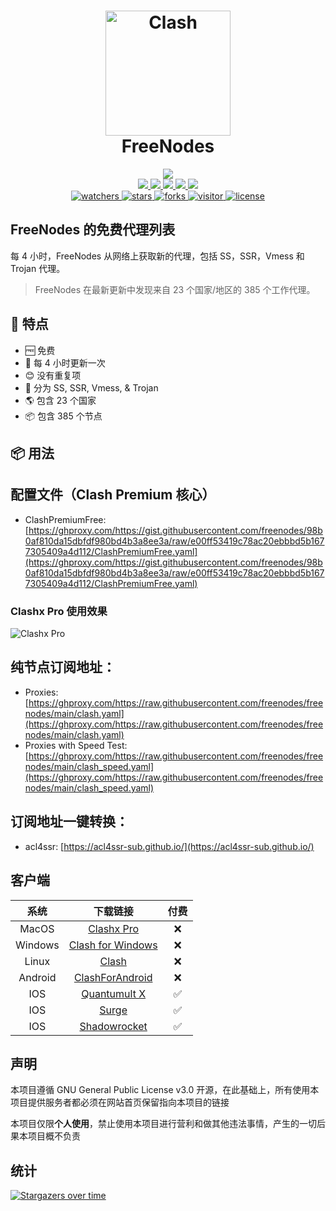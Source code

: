 <h1 align="center">
  <img src="https://github.com/Dreamacro/clash/raw/master/docs/logo.png" alt="Clash" width="200">
  <br>FreeNodes<br>
</h1>

<p align="center">
  <img src="https://img.shields.io/github/last-commit/freenodes/freenodes">
  <br>
  <a href="https://img.shields.io/github/stars/freenodes/freenodes">
    <img src="https://img.shields.io/badge/all-385-blue">
  </a>
  <a href="https://img.shields.io/github/stars/freenodes/freenodes">
    <img src="https://img.shields.io/badge/vmess-102-blue">
  </a>
  <a href="https://img.shields.io/github/stars/freenodes/freenodes">
    <img src="https://img.shields.io/badge/ss-269-blue">
  </a>
  <a href="https://img.shields.io/github/stars/freenodes/freenodes">
    <img src="https://img.shields.io/badge/ssr-1-blue">
  </a>
    <a href="https://img.shields.io/github/stars/freenodes/freenodes">
    <img src="https://img.shields.io/badge/trojan-13-blue">
  </a>
  <br>
  <a href="https://img.shields.io/github/watchers/freenodes/freenodes">
    <img src="https://img.shields.io/github/watchers/freenodes/freenodes" alt="watchers">
  </a>
  <a href="https://img.shields.io/github/stars/freenodes/freenodes">
    <img src="https://img.shields.io/github/stars/freenodes/freenodes" alt="stars">
  </a>
  <a href="https://img.shields.io/github/forks/freenodes/freenodes">
    <img src="https://img.shields.io/github/forks/freenodes/freenodes" alt="forks">
  </a>
  <a href="https://visitor-badge.laobi.icu/badge?page_id=freenodes.freenodes">
    <img src="https://visitor-badge.laobi.icu/badge?page_id=freenodes.freenodes" alt="visitor">
  </a>
  <a href="https://img.shields.io/badge/license-GNU%20General%20Public%20License%20v3.0-green.svg">
    <img src="https://img.shields.io/badge/license-GNU%20General%20Public%20License%20v3.0-green.svg" alt="license">
  </a>
</p>

## FreeNodes 的免费代理列表

每 4 小时，FreeNodes 从网络上获取新的代理，包括 SS，SSR，Vmess 和 Trojan 代理。

> FreeNodes 在最新更新中发现来自 23 个国家/地区的 385 个工作代理。

## 🦄 特点

- 🆓 免费
- 📝 每 4 小时更新一次
- 😊 没有重复项
- 📓 分为 SS, SSR, Vmess, & Trojan
- 🌎 包含 23 个国家
- 📦 包含 385 个节点

## 📦 用法

## 配置文件（Clash Premium 核心）

- ClashPremiumFree: [https://ghproxy.com/https://gist.githubusercontent.com/freenodes/98b0af810da15dbfdf980bd4b3a8ee3a/raw/e00ff53419c78ac20ebbbd5b1677305409a4d112/ClashPremiumFree.yaml](https://ghproxy.com/https://gist.githubusercontent.com/freenodes/98b0af810da15dbfdf980bd4b3a8ee3a/raw/e00ff53419c78ac20ebbbd5b1677305409a4d112/ClashPremiumFree.yaml)

### Clashx Pro 使用效果

![Clashx Pro](https://freenodes.github.io/freenodes/clash.jpg)

## 纯节点订阅地址：

- Proxies: [https://ghproxy.com/https://raw.githubusercontent.com/freenodes/freenodes/main/clash.yaml](https://ghproxy.com/https://raw.githubusercontent.com/freenodes/freenodes/main/clash.yaml)
- Proxies with Speed Test: [https://ghproxy.com/https://raw.githubusercontent.com/freenodes/freenodes/main/clash_speed.yaml](https://ghproxy.com/https://raw.githubusercontent.com/freenodes/freenodes/main/clash_speed.yaml)

## 订阅地址一键转换：

- acl4ssr: [https://acl4ssr-sub.github.io/](https://acl4ssr-sub.github.io/)

## 客户端

|  系统   |                                              下载链接                                              | 付费 |
| :-----: | :------------------------------------------------------------------------------------------------: | :--: |
|  MacOS  | [Clashx Pro](https://install.appcenter.ms/users/clashx/apps/clashx-pro/distribution_groups/public) |  ❌  |
| Windows |           [Clash for Windows](https://github.com/Fndroid/clash_for_windows_pkg/releases)           |  ❌  |
|  Linux  |                  [Clash](https://github.com/Dreamacro/clash/releases/tag/premium)                  |  ❌  |
| Android |               [ClashForAndroid](https://github.com/Kr328/ClashForAndroid/releases/)                |  ❌  |
|   IOS   |              [Quantumult X](https://apps.apple.com/us/app/quantumult-x/id1443988620)               |  ✅  |
|   IOS   |                            [Surge](https://nssurge.com/)                                           |  ✅  |
|   IOS   |               [Shadowrocket](https://apps.apple.com/us/app/shadowrocket/id932747118)               |  ✅  |

## 声明

本项目遵循 GNU General Public License v3.0 开源，在此基础上，所有使用本项目提供服务者都必须在网站首页保留指向本项目的链接

本项目仅限**个人使用**，禁止使用本项目进行营利和做其他违法事情，产生的一切后果本项目概不负责

## 统计

[![Stargazers over time](https://starchart.cc/freenodes/freenodes.svg)](https://starchart.cc/freenodes/freenodes)


